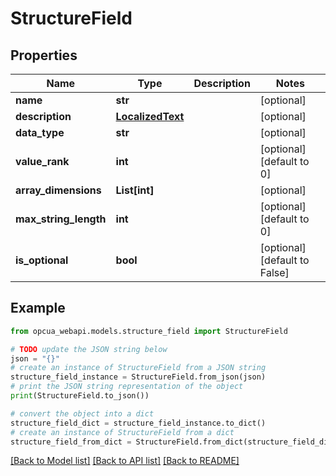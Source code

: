 # StructureField


## Properties

Name | Type | Description | Notes
------------ | ------------- | ------------- | -------------
**name** | **str** |  | [optional] 
**description** | [**LocalizedText**](LocalizedText.md) |  | [optional] 
**data_type** | **str** |  | [optional] 
**value_rank** | **int** |  | [optional] [default to 0]
**array_dimensions** | **List[int]** |  | [optional] 
**max_string_length** | **int** |  | [optional] [default to 0]
**is_optional** | **bool** |  | [optional] [default to False]

## Example

```python
from opcua_webapi.models.structure_field import StructureField

# TODO update the JSON string below
json = "{}"
# create an instance of StructureField from a JSON string
structure_field_instance = StructureField.from_json(json)
# print the JSON string representation of the object
print(StructureField.to_json())

# convert the object into a dict
structure_field_dict = structure_field_instance.to_dict()
# create an instance of StructureField from a dict
structure_field_from_dict = StructureField.from_dict(structure_field_dict)
```
[[Back to Model list]](../README.md#documentation-for-models) [[Back to API list]](../README.md#documentation-for-api-endpoints) [[Back to README]](../README.md)


